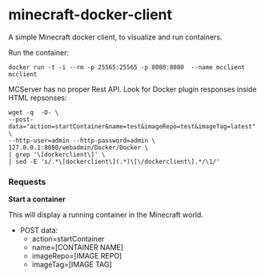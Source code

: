 # minecraft-docker-client
A simple Minecraft docker client, to visualize and run containers.

Run the container:

```
docker run -t -i --rm -p 25565:25565 -p 8080:8080  --name mcclient mcclient
```

MCServer has no proper Rest API.
Look for Docker plugin responses inside HTML repsonses:

```
wget -q  -O- \
--post-data="action=startContainer&name=test&imageRepo=test&imageTag=latest" \
--http-user=admin --http-password=admin \
127.0.0.1:8080/webadmin/Docker/Docker \
| grep '\[dockerclient\]' \
| sed -E 's/.*\[dockerclient\](.*)\[\/dockerclient\].*/\1/'
```

### Requests

**Start a container**

This will display a running container in the Minecraft world.

- POST data:
	- action=startContainer
	- name=[CONTAINER NAME] 
	- imageRepo=[IMAGE REPO]
	- imageTag=[IMAGE TAG]

